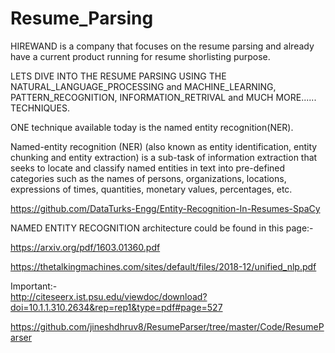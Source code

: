 # Resume_Parsing


HIREWAND is a company that focuses on the resume parsing and already have a current product running for resume shorlisting purpose.


LETS DIVE INTO THE RESUME PARSING USING THE NATURAL_LANGUAGE_PROCESSING and MACHINE_LEARNING, PATTERN_RECOGNITION, INFORMATION_RETRIVAL and MUCH MORE...... TECHNIQUES.


ONE technique available today is the named entity recognition(NER).

Named-entity recognition (NER) (also known as entity identification, entity chunking and entity extraction) is a sub-task of information extraction that seeks to locate and classify named entities in text into pre-defined categories such as the names of persons, organizations, locations, expressions of times, quantities, monetary values, percentages, etc.


https://github.com/DataTurks-Engg/Entity-Recognition-In-Resumes-SpaCy

NAMED ENTITY RECOGNITION architecture could be found in this page:-

https://arxiv.org/pdf/1603.01360.pdf

https://thetalkingmachines.com/sites/default/files/2018-12/unified_nlp.pdf



Important:-   
http://citeseerx.ist.psu.edu/viewdoc/download?doi=10.1.1.310.2634&rep=rep1&type=pdf#page=527


https://github.com/jineshdhruv8/ResumeParser/tree/master/Code/ResumeParser
